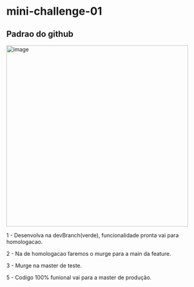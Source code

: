 # mini-challenge-01

## Padrao do github

<img width="473" alt="image" src="https://github.com/GustavoHoreste/mini-challenge-01/assets/101297032/febb888d-5828-4d07-a245-dedc7e804dc5">

1 - Desenvolva na devBranch(verde), funcionalidade pronta vai para homologacao.

2 - Na de homologacao faremos o murge para a main da feature.

3 - Murge na master de teste. 

5 - Codigo 100% funional vai para a master de produção.
